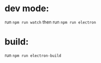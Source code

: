 # dev mode:
run `npm run watch` then run `npm run electron`

# build:
run `npm run electron-build`


